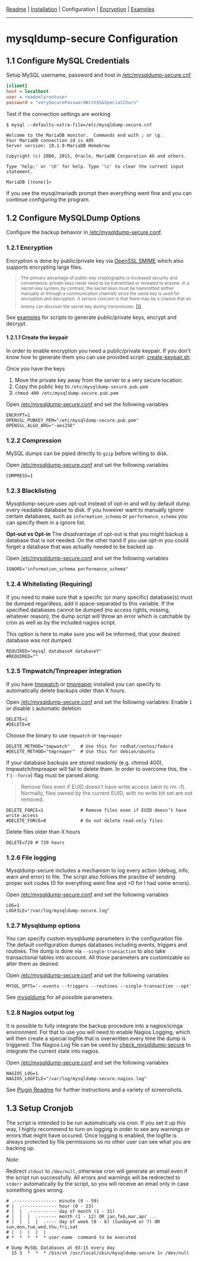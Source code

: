 [Readme](https://github.com/cytopia/mysqldump-secure/blob/master/README.md) |
[Installation](https://github.com/cytopia/mysqldump-secure/blob/master/doc/INSTALL.md) |
Configuration |
[Encryption](https://github.com/cytopia/mysqldump-secure/blob/master/doc/ENCRYPTION.md) |
[Examples](https://github.com/cytopia/mysqldump-secure/blob/master/doc/EXAMPLES.md)

---

# mysqldump-secure Configuration

## 1.1 Configure MySQL Credentials
Setup MySQL username, password and host in [/etc/mysqldump-secure.cnf](https://github.com/cytopia/mysqldump-secure/blob/master/config/mysqldump-secure.cnf) 

```ini
[client]
host = localhost
user = readonlyrootuser
password = "verySecurePasswordWith$%&SpecialChars"
```

Test if the connection settings are working

```shell
$ mysql --defaults-extra-file=/etc/mysqldump-secure.cnf

Welcome to the MariaDB monitor.  Commands end with ; or \g.
Your MariaDB connection id is 405
Server version: 10.1.9-MariaDB Homebrew

Copyright (c) 2000, 2015, Oracle, MariaDB Corporation Ab and others.

Type 'help;' or '\h' for help. Type '\c' to clear the current input statement.

MariaDB [(none)]>
```

If you see the mysql/mariadb prompt then everything went fine and you can continue configuring the program.

## 1.2 Configure MySQLDump Options
Configure the backup behavior in [/etc/mysqldump-secure.conf](https://github.com/cytopia/mysqldump-secure/blob/master/config/mysqldump-secure.conf).

### 1.2.1 Encryption
Encryption is done by public/private key via [OpenSSL SMIME](https://www.openssl.org/docs/apps/smime.html) which also supports encrypting large files.

> <sub>The primary advantage of public-key cryptography is increased security and convenience: private keys never need to be transmitted or revealed to anyone. In a secret-key system, by contrast, the secret keys must be transmitted (either manually or through a communication channel) since the same key is used for encryption and decryption. A serious concern is that there may be a chance that an enemy can discover the secret key during transmission.</sub>
> <sub>[[1]](http://www.emc.com/emc-plus/rsa-labs/standards-initiatives/advantages-and-disadvantages.htm)</sub>

See [examples](https://github.com/cytopia/mysqldump-secure/blob/master/bin) for scripts to generate public/private keys, encrypt and decrypt.

#### 1.2.1.1 Create the keypair
In order to enable encryption you need a public/private keypair. If you don't know how to generate them you can use provided script: [create-keypair.sh](https://github.com/cytopia/mysqldump-secure/blob/master/bin/create-keypair.sh).

Once you have the keys

1. Move the private key away from the server to a very secure location.
2. Copy the public key to `/etc/mysqldump-secure.pub.pem`
3. `chmod 400 /etc/mysqldump-secure.pub.pem`

Open [/etc/mysqldump-secure.conf](https://github.com/cytopia/mysqldump-secure/blob/master/config/mysqldump-secure.conf) and set the following variables
```shell
ENCRYPT=1
OPENSSL_PUBKEY_PEM="/etc/mysqldump-secure.pub.pem"
OPENSSL_ALGO_ARG="-aes256"
```


### 1.2.2 Compression
MySQL dumps can be piped directly to `gzip` before writing to disk.

Open [/etc/mysqldump-secure.conf](https://github.com/cytopia/mysqldump-secure/blob/master/config/mysqldump-secure.conf) and set the following variables
```shell
COMPRESS=1
```

### 1.2.3 Blacklisting
Mysqldump-secure uses opt-out instead of opt-in and will by default dump every readable database to disk. If you however want to manually ignore certain databases, such as `information_schema` or `performance_schema` you can specify them in a ignore list.

**Opt-out vs Opt-in**
The disadvantage of opt-out is that you might backup a database that is not needed. On the other hand if you use opt-in you could forget a database that was actually needed to be backed up.

Open [/etc/mysqldump-secure.conf](https://github.com/cytopia/mysqldump-secure/blob/master/config/mysqldump-secure.conf) and set the following variables
```shell
IGNORE="information_schema performance_schema"
```

### 1.2.4 Whitelisting (Requiring)
If you need to make sure that a specific (or many specific) database(s) must be dumped regardless, add it space-separated to this variable. If the specified databases cannot be dumped (no access rights, missing, whatever reason), the dump script will throw an error which is catchable by cron as well as by the included nagios script.

This option is here to make sure you will be informed, that your desired database was not dumped.
```shell
REQUIRED="mysql databaseX databaseY"
#REQUIRED=""
```

### 1.2.5 Tmpwatch/Tmpreaper integration
If you have [tmpwatch](http://linux.die.net/man/8/tmpwatch) or [tmpreaper](http://manpages.ubuntu.com/manpages/hardy/man8/tmpreaper.8.html) installed you can specify to automatically delete backups older than X hours.

Open [/etc/mysqldump-secure.conf](https://github.com/cytopia/mysqldump-secure/blob/master/config/mysqldump-secure.conf) and set the following variables:
Enable `1` or disable `1` automatic deletion
```shell
DELETE=1
#DELETE=0
```

Choose the binary to use `tmpwatch` or `tmpreaper`
```shell
DELETE_METHOD="tmpwatch"	# Use this for redhat/centos/fedora
#DELETE_METHOD="tmpreaper"	# Use this for debian/ubuntu
```

If your database backups are stored readonly (e.g. chmod 400), tmpwatch/tmpreaper will fail to delete them. In order to overcome this, the `-f` (`--force`) flag must be parsed along.

> Remove files even if EUID doesn’t have write access (akin to  rm -f). Normally,  files owned by the current EUID, with no write  bit set are not removed.

```shell
DELETE_FORCE=1				# Remove files even if EUID doesn’t have write access
#DELETE_FORCE=0				# Do not delete read-only files
```

Delete files older than X hours

```shell
DELETE=720 # 720 hours
```


### 1.2.6 File logging
Mysqldump-secure includes a mechanism to log every action (debug, info, warn and error) to file. The script also follows the practise of sending proper exit codes (0 for everything went fine and >0 for I had some errors).

Open [/etc/mysqldump-secure.conf](https://github.com/cytopia/mysqldump-secure/blob/master/config/mysqldump-secure.conf) and set the following variables
```shell
LOG=1
LOGFILE="/var/log/mysqldump-secure.log"
```

### 1.2.7 Mysqldump options
You can specify custom mysqldump parameters in the configuration file. The default configuration dumps databases including events, triggers and routines. The dump is done via `--single-transaction` to also take transactional tables into account. All those parameters are customizable so alter them as desired.

Open [/etc/mysqldump-secure.conf](https://github.com/cytopia/mysqldump-secure/blob/master/config/mysqldump-secure.conf) and set the following variables
```shell
MYSQL_OPTS='--events --triggers --routines --single-transaction --opt'
```
See [mysqldump](https://dev.mysql.com/doc/refman/5.0/en/mysqldump.html) for all possible parameters.

### 1.2.8 Nagios output log
It is possible to fully integrate the backup procedure into a nagios/icinga environment. For that to use you will need to enable Nagios Logging, which will then create a special logfile that is overwritten every time the dump is triggered.
The Nagios Log file can be used by [check_mysqldump-secure](https://github.com/cytopia/check_mysqldump-secure) to integrate the current state into nagios.

Open [/etc/mysqldump-secure.conf](https://github.com/cytopia/mysqldump-secure/blob/master/config/mysqldump-secure.conf) and set the following variables
```shell
NAGIOS_LOG=1
NAGIOS_LOGFILE="/var/log/mysqldump-secure.nagios.log"
```
See [Plugin Readme](https://github.com/cytopia/check_mysqldump-secure) for further instructions and a variety of screenshots.



## 1.3 Setup Cronjob
The script is intended to be run automatically via cron. If you set it up this way, I highly recommend to turn on logging in order to see any warnings or errors that might have occured. Once logging is enabled, the logfile is always protected by file permissions so no other user can see what you are backing up.

*Note*:

Redirect `stdout` to `/dev/null`, otherwise cron will generate an email even if the script run successfully.
All errors and warnings will be redirected to `stderr` automatically by the script, so you will receive an email only in case something goes wrong.
```script
# .---------------- minute (0 - 59)
# |  .------------- hour (0 - 23)
# |  |  .---------- day of month (1 - 31)
# |  |  |  .------- month (1 - 12) OR jan,feb,mar,apr ...
# |  |  |  |  .---- day of week (0 - 6) (Sunday=0 or 7) OR sun,mon,tue,wed,thu,fri,sat
# |  |  |  |  |
# *  *  *  *  * user-name  command to be executed

# Dump MySQL Databases at 03:15 every day
  15 3  *  *  * /bin/sh /usr/local/sbin/mysqldump-secure 1> /dev/null
```
